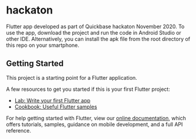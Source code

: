 # hackaton

Flutter app developed as part of Quickbase hackaton November 2020.
To use the app, download the project and run the code in Android Studio or other IDE. 
Alternatively, you can install the apk file from the root directory of this repo on your smartphone.

## Getting Started

This project is a starting point for a Flutter application.

A few resources to get you started if this is your first Flutter project:

- [Lab: Write your first Flutter app](https://flutter.dev/docs/get-started/codelab)
- [Cookbook: Useful Flutter samples](https://flutter.dev/docs/cookbook)

For help getting started with Flutter, view our
[online documentation](https://flutter.dev/docs), which offers tutorials,
samples, guidance on mobile development, and a full API reference.
